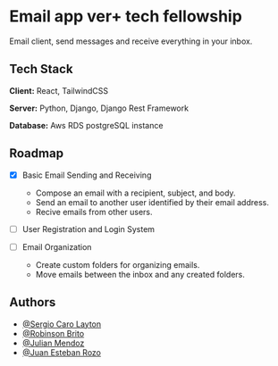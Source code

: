 
# Email app ver+ tech fellowship

Email client, send messages and receive everything in your inbox.




## Tech Stack

**Client:** React, TailwindCSS

**Server:** Python, Django, Django Rest Framework

**Database:** Aws RDS postgreSQL instance


## Roadmap

- [x] Basic Email Sending and Receiving
    - Compose an email with a recipient, subject, and body.
    - Send an email to another user identified by their email address.
    - Recive emails from other users.

- [ ] User Registration and Login System

- [ ] Email Organization
    - Create custom folders for organizing emails.
    - Move emails between the inbox and any created folders.

## Authors

- [@Sergio Caro Layton](https://github.com/scarolayton)
- [@Robinson Brito](https://github.com/RABrL)
- [@Julian Mendoz](https://github.com/Mendo6472)
- [@Juan Esteban Rozo](https://github.com/JuanEstebanR)


